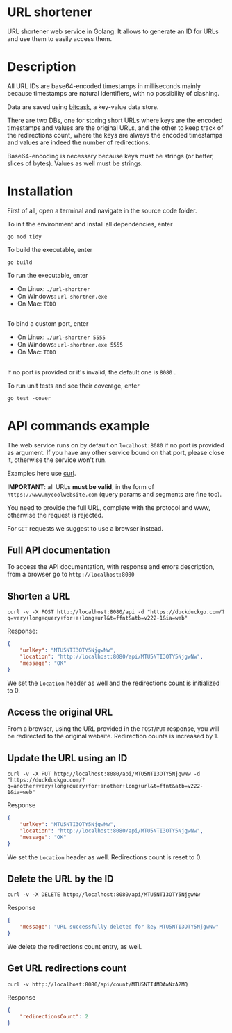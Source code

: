 # URL shortener

URL shortener web service in Golang. It allows to generate an ID for URLs and use them to easily access them.

# Description

All URL IDs are base64-encoded timestamps in milliseconds mainly because timestamps are natural identifiers, with no possibility of clashing.

Data are saved using [bitcask](https://github.com/prologic/bitcask), a key-value data store.

There are two DBs, one for storing short URLs
where keys are the encoded timestamps and values are the original URLs, and the other to keep track of the redirections count, where the keys are always the encoded timestamps and values are indeed the number of redirections.

Base64-encoding is necessary because keys must be strings (or better, slices of bytes). Values as well must be strings.

# Installation

First of all, open a terminal and navigate in the source code folder.

To init the environment and install all dependencies, enter

``` 
go mod tidy
```

To build the executable, enter

``` 
go build
```

To run the executable, enter

* On Linux: `./url-shortner`
* On Windows: `url-shortner.exe`
* On Mac: `TODO`
##
To bind a custom port, enter

* On Linux: `./url-shortner 5555`
* On Windows: `url-shortner.exe 5555`
* On Mac: `TODO`
##
If no port is provided or it's invalid, the default one is `8080` .

To run unit tests and see their coverage, enter

``` 
go test -cover
```

# API commands example

The web service runs on by default on `localhost:8080` if no port is provided as argument. If you have any other service bound on that port, please close it, otherwise the service won't run.

Examples here use [curl](https://curl.haxx.se/).

**IMPORTANT**: all URLs **must be valid**, in the form of `https://www.mycoolwebsite.com` (query params and segments are fine too). 

You need to provide the full URL, complete with the protocol and www, otherwise the request is rejected. 

For `GET` requests we suggest to use a browser instead.

## Full API documentation

To access the API documentation, with response and errors description, from a browser go to `http://localhost:8080`

## Shorten a URL

``` 
curl -v -X POST http://localhost:8080/api -d "https://duckduckgo.com/?q=very+long+query+for+a+long+url&t=ffnt&atb=v222-1&ia=web"
```

Response:

``` json
{
	"urlKey": "MTU5NTI3OTY5NjgwNw",
	"location": "http://localhost:8080/api/MTU5NTI3OTY5NjgwNw",
	"message": "OK"
}
```

We set the `Location` header as well and the redirections count is initialized to 0.

## Access the original URL

From a browser, using the URL provided in the `POST`/`PUT` response, you will be redirected to the original website.
Redirection counts is increased by 1.

## Update the URL using an ID

``` 
curl -v -X PUT http://localhost:8080/api/MTU5NTI3OTY5NjgwNw -d "https://duckduckgo.com/?q=another+very+long+query+for+another+long+url&t=ffnt&atb=v222-1&ia=web"
```

Response

``` json
{
	"urlKey": "MTU5NTI3OTY5NjgwNw",
	"location": "http://localhost:8080/api/MTU5NTI3OTY5NjgwNw",
	"message": "OK"
}
```

We set the `Location` header as well. Redirections count is reset to 0.

## Delete the URL by the ID

``` 
curl -v -X DELETE http://localhost:8080/api/MTU5NTI3OTY5NjgwNw
```

Response

``` json
{
	"message": "URL successfully deleted for key MTU5NTI3OTY5NjgwNw"
}
```
We delete the redirections count entry, as well.

## Get URL redirections count

``` 
curl -v http://localhost:8080/api/count/MTU5NTI4MDAwNzA2MQ
```

Response

``` json
{
	"redirectionsCount": 2
}
```

# 
